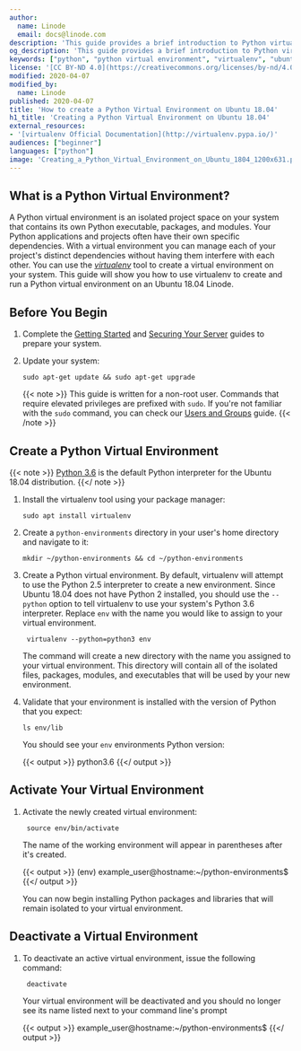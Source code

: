 ```yaml
---
author:
  name: Linode
  email: docs@linode.com
description: 'This guide provides a brief introduction to Python virtual environments using the virtualenv tool. You will install the virtualenv tool on an Ubuntu 18.04 Linode and create a virtual environment running Python3.'
og_description: 'This guide provides a brief introduction to Python virtual environments using the virtualenv tool. You will install the virtualenv tool on an Ubuntu 18.04 Linode and create a virtual environment running Python3.'
keywords: ["python", "python virtual environment", "virtualenv", "ubuntu 18.04"]
license: '[CC BY-ND 4.0](https://creativecommons.org/licenses/by-nd/4.0)'
modified: 2020-04-07
modified_by:
  name: Linode
published: 2020-04-07
title: 'How to create a Python Virtual Environment on Ubuntu 18.04'
h1_title: 'Creating a Python Virtual Environment on Ubuntu 18.04'
external_resources:
- '[virtualenv Official Documentation](http://virtualenv.pypa.io/)'
audiences: ["beginner"]
languages: ["python"]
image: 'Creating_a_Python_Virtual_Environment_on_Ubuntu_1804_1200x631.png'
---
```


## What is a Python Virtual Environment?

A Python virtual environment is an isolated project space on your system that contains its own Python executable, packages, and modules. Your Python applications and projects often have their own specific dependencies. With a virtual environment you can manage each of your project's distinct dependencies without having them interfere with each other. You can use the [*virtualenv*](https://pypi.org/project/virtualenv/) tool to create a virtual environment on your system. This guide will show you how to use virtualenv to create and run a Python virtual environment on an Ubuntu 18.04 Linode.

## Before You Begin

1.  Complete the [Getting Started](/docs/getting-started) and [Securing Your Server](/docs/security/securing-your-server) guides to prepare your system.

1.  Update your system:

        sudo apt-get update && sudo apt-get upgrade

    {{< note >}}
This guide is written for a non-root user. Commands that require elevated privileges are prefixed with `sudo`. If you're not familiar with the `sudo` command, you can check our [Users and Groups](/docs/tools-reference/linux-users-and-groups) guide.
    {{< /note >}}

## Create a Python Virtual Environment

{{< note >}}
[Python 3.6](https://docs.python.org/3.6/whatsnew/3.6.html) is the default Python interpreter for the Ubuntu 18.04 distribution.
{{</ note >}}

1.  Install the virtualenv tool using your package manager:

        sudo apt install virtualenv

1.  Create a `python-environments` directory in your user's home directory and navigate to it:

        mkdir ~/python-environments && cd ~/python-environments

1. Create a Python virtual environment. By default, virtualenv will attempt to use the Python 2.5 interpreter to create a new environment. Since Ubuntu 18.04 does not have Python 2 installed, you should use the `--python` option to tell virtualenv to use your system's Python 3.6 interpreter. Replace `env` with the name you would like to assign to your virtual environment.

        virtualenv --python=python3 env

    The command will create a new directory with the name you assigned to your virtual environment. This directory will contain all of the isolated files, packages, modules, and executables that will be used by your new environment.

1.  Validate that your environment is installed with the version of Python that you expect:

        ls env/lib

    You should see your `env` environments Python version:

    {{< output >}}
python3.6
    {{</ output >}}

## Activate Your Virtual Environment

1. Activate the newly created virtual environment:

        source env/bin/activate

    The name of the working environment will appear in parentheses after it's created.

      {{< output >}}
(env) example_user@hostname:~/python-environments$
      {{</ output >}}

      You can now begin installing Python packages and libraries that will remain isolated to your virtual environment.

## Deactivate a Virtual Environment

1. To deactivate an active virtual environment, issue the following command:

        deactivate

    Your virtual environment will be deactivated and you should no longer see its name listed next to your command line's prompt

    {{< output >}}
example_user@hostname:~/python-environments$
    {{</ output >}}
